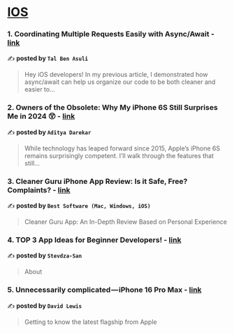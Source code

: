 
<h1><a href=https://medium.com/tag/ios/recommended target="_blank" rel="noopener noreferrer">IOS</a></h1>
<h3>1. Coordinating Multiple Requests Easily with Async/Await - <a href="https://medium.com/@talbenasuli/coordinating-multiple-requests-easily-with-async-await-939eac4206e7" target="_blank" rel="noopener noreferrer">link</a></h3>

✍️ **posted by `Tal Ben Asuli`**

<blockquote>Hey iOS developers! In my previous article, I demonstrated how async/await can help us organize our code to be both cleaner and easier to…</blockquote>

<h3>2. Owners of the Obsolete: Why My iPhone 6S Still Surprises Me in 2024 😲 - <a href="https://medium.com/macoclock/owners-of-the-obsolete-why-my-iphone-6s-still-surprises-me-in-2024-5cbcadea900a" target="_blank" rel="noopener noreferrer">link</a></h3>

✍️ **posted by `Aditya Darekar`**

<blockquote>While technology has leaped forward since 2015, Apple’s iPhone 6S remains surprisingly competent. I’ll walk through the features that still…</blockquote>

<h3>3. Cleaner Guru iPhone App Review: Is it Safe, Free? Complaints? - <a href="https://medium.com/@best-software/cleaner-guru-iphone-app-review-is-it-safe-free-complaints-41ed35d5ba12" target="_blank" rel="noopener noreferrer">link</a></h3>

✍️ **posted by `Best Software (Mac, Windows, iOS)`**

<blockquote>Cleaner Guru App: An In-Depth Review Based on Personal Experience</blockquote>

<h3>4. TOP 3 App Ideas for Beginner Developers! - <a href="https://medium.com/@stevdza-san/top-3-app-ideas-for-beginner-developers-d74b9e249df7" target="_blank" rel="noopener noreferrer">link</a></h3>

✍️ **posted by `Stevdza-San`**

<blockquote>About</blockquote>

<h3>5. Unnecessarily complicated — iPhone 16 Pro Max - <a href="https://medium.com/macoclock/unnecessarily-complicated-iphone-16-pro-max-92e7f9e51353" target="_blank" rel="noopener noreferrer">link</a></h3>

✍️ **posted by `David Lewis`**

<blockquote>Getting to know the latest flagship from Apple</blockquote>

